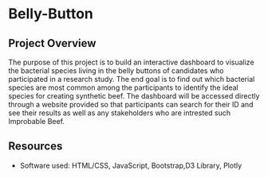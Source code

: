 # Belly-Button

## Project Overview
The purpose of this project is to build an interactive dashboard to visualize the bacterial species living in the belly buttons of candidates who participated in a research study. The end goal is to find out which bacterial species are most common among the participants to identify the ideal species for creating synthetic beef. The dashboard will be accessed directly through a website provided so that participants can search for their ID and see their results as well as any stakeholders who are intrested such Improbable Beef.



## Resources
* Software used: HTML/CSS, JavaScript, Bootstrap,D3 Library, Plotly


